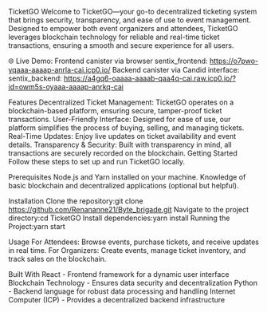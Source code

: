 TicketGO
Welcome to TicketGO—your go-to decentralized ticketing system that brings security, transparency, and ease of use to event management. Designed to empower both event organizers and attendees, TicketGO leverages blockchain technology for reliable and real-time ticket transactions, ensuring a smooth and secure experience for all users.

🌐 Live Demo:
  Frontend canister via browser
    sentix_frontend: https://o7pwo-yqaaa-aaaap-anrla-cai.icp0.io/
  Backend canister via Candid interface:
    sentix_backend: https://a4gq6-oaaaa-aaaab-qaa4q-cai.raw.icp0.io/?id=owm5s-oyaaa-aaaap-anrkq-cai 

Features
Decentralized Ticket Management: TicketGO operates on a blockchain-based platform, ensuring secure, tamper-proof ticket transactions.
User-Friendly Interface: Designed for ease of use, our platform simplifies the process of buying, selling, and managing tickets.
Real-Time Updates: Enjoy live updates on ticket availability and event details.
Transparency & Security: Built with transparency in mind, all transactions are securely recorded on the blockchain.
Getting Started
Follow these steps to set up and run TicketGO locally.

Prerequisites
Node.js and Yarn installed on your machine.
Knowledge of basic blockchain and decentralized applications (optional but helpful).

Installation
Clone the repository:git clone https://github.com/Renananne21/Byte_brigade.git
Navigate to the project directory:cd TicketGO
Install dependencies:yarn install
Running the Project:yarn start


Usage
For Attendees: Browse events, purchase tickets, and receive updates in real time.
For Organizers: Create events, manage ticket inventory, and track sales on the blockchain.


Built With
React - Frontend framework for a dynamic user interface
Blockchain Technology - Ensures data security and decentralization
Python - Backend language for robust data processing and handling
Internet Computer (ICP) - Provides a decentralized backend infrastructure
